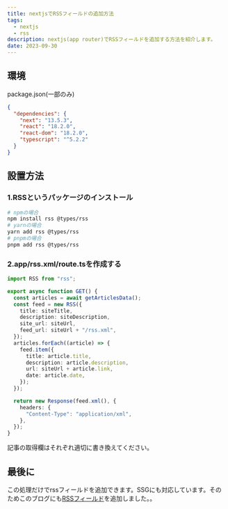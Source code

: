 ```yaml
---
title: nextjsでRSSフィールドの追加方法
tags:
  - nextjs
  - rss
description: nextjs(app router)でRSSフィールドを追加する方法を紹介します。
date: 2023-09-30
---
```


## 環境

package.json(一部のみ)

```json
{
  "dependencies": {
    "next": "13.5.3",
    "react": "18.2.0",
    "react-dom": "18.2.0",
    "typescript": "^5.2.2"
  }
}
```

## 設置方法

### 1.RSSというパッケージのインストール

```bash
# npmの場合
npm install rss @types/rss
# yarnの場合
yarn add rss @types/rss
# pnpmの場合
pnpm add rss @types/rss
```

### 2.app/rss.xml/route.tsを作成する

```ts
import RSS from "rss";

export async function GET() {
  const articles = await getArticlesData();
  const feed = new RSS({
    title: siteTitle,
    description: siteDescription,
    site_url: siteUrl,
    feed_url: siteUrl + "/rss.xml",
  });
  articles.forEach((article) => {
    feed.item({
      title: article.title,
      description: article.description,
      url: siteUrl + article.link,
      date: article.date,
    });
  });

  return new Response(feed.xml(), {
    headers: {
      "Content-Type": "application/xml",
    },
  });
}
```

記事の取得欄はそれぞれ適切に書き換えてください。

## 最後に

この処理だけでrssフィールドを追加できます。SSGにも対応しています。そのためこのブログにも[RSSフィールド](../rss.xml)を追加しました。。
